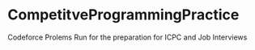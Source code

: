 # CompetitveProgrammingPractice
Codeforce Prolems Run for the preparation for ICPC and Job Interviews
